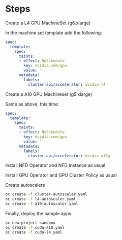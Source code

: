 # Steps

Create a L4 GPU MachineSet (g6.xlarge)

In the machine set template add the following:

```yaml
spec:
  template:
    spec:
      taints:
      - effect: NoSchedule           
        key: nvidia.com/gpu
        value: ''
      metadata:
        labels:
          cluster-api/accelerator: nvidia-l4
```

Create a A10 GPU Machineset (g5.xlarge)

Same as above, this time:

```yaml
spec:
  template:
    spec:
      taints:
      - effect: NoSchedule           
        key: nvidia.com/gpu
        value: ''
      metadata:
        labels:
          cluster-api/accelerator: nvidia-a10g
```

Install NFD Operator and NFD Instance as usual

Install GPU Operator and GPU Cluster Policy as usual

Create autoscalers

```bash
oc create -f cluster-autoscaler.yaml
oc create -f l4-autoscaler.yaml
oc create -f a10-autoscaler.yaml
```

Finally, deploy the sample apps:

```bash
oc new-project sandbox
oc create -f cuda-a10.yaml
oc create -f cuda-l4.yaml
```

